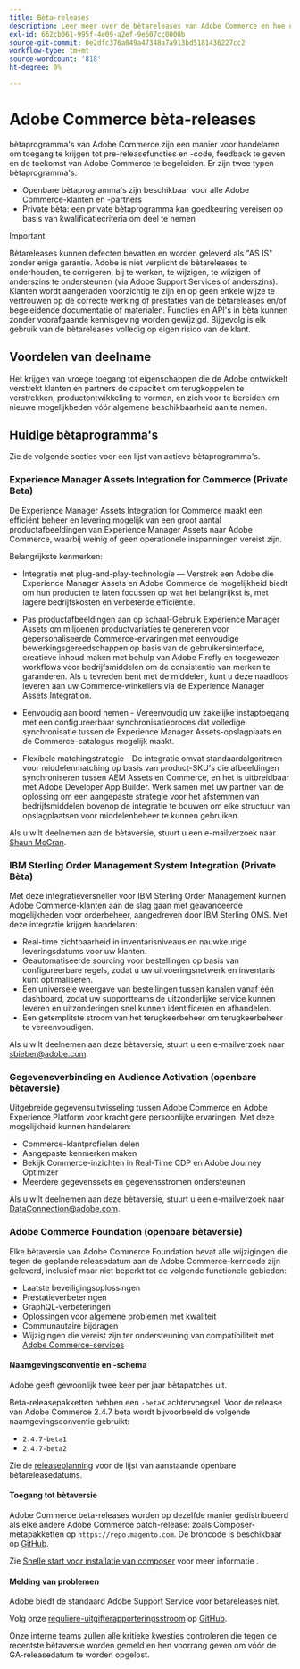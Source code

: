 ```yaml
---
title: Bèta-releases
description: Leer meer over de bètareleases van Adobe Commerce en hoe u hieraan kunt deelnemen.
exl-id: 662cb061-995f-4e09-a2ef-9e607cc0000b
source-git-commit: 0e2dfc376a049a47348a7a913bd5181436227cc2
workflow-type: tm+mt
source-wordcount: '818'
ht-degree: 0%

---
```


# Adobe Commerce bèta-releases

bètaprogramma&#39;s van Adobe Commerce zijn een manier voor handelaren om toegang te krijgen tot pre-releasefuncties en -code, feedback te geven en de toekomst van Adobe Commerce te begeleiden. Er zijn twee typen bètaprogramma&#39;s:

- Openbare bètaprogramma&#39;s zijn beschikbaar voor alle Adobe Commerce-klanten en -partners
- Private bèta: een private bètaprogramma kan goedkeuring vereisen op basis van kwalificatiecriteria om deel te nemen

>[!IMPORTANT]
>
>Bètareleases kunnen defecten bevatten en worden geleverd als &quot;AS IS&quot; zonder enige garantie. Adobe is niet verplicht de bètareleases te onderhouden, te corrigeren, bij te werken, te wijzigen, te wijzigen of anderszins te ondersteunen (via Adobe Support Services of anderszins). Klanten wordt aangeraden voorzichtig te zijn en op geen enkele wijze te vertrouwen op de correcte werking of prestaties van de bètareleases en/of begeleidende documentatie of materialen. Functies en API&#39;s in bèta kunnen zonder voorafgaande kennisgeving worden gewijzigd. Bijgevolg is elk gebruik van de bètareleases volledig op eigen risico van de klant.

## Voordelen van deelname

Het krijgen van vroege toegang tot eigenschappen die de Adobe ontwikkelt verstrekt klanten en partners de capaciteit om terugkoppelen te verstrekken, productontwikkeling te vormen, en zich voor te bereiden om nieuwe mogelijkheden vóór algemene beschikbaarheid aan te nemen.

## Huidige bètaprogramma&#39;s

Zie de volgende secties voor een lijst van actieve bètaprogramma&#39;s.

### Experience Manager Assets Integration for Commerce (Private Beta)

De Experience Manager Assets Integration for Commerce maakt een efficiënt beheer en levering mogelijk van een groot aantal productafbeeldingen van Experience Manager Assets naar Adobe Commerce, waarbij weinig of geen operationele inspanningen vereist zijn.

Belangrijkste kenmerken:

- Integratie met plug-and-play-technologie — Verstrek een Adobe die Experience Manager Assets en Adobe Commerce de mogelijkheid biedt om hun producten te laten focussen op wat het belangrijkst is, met lagere bedrijfskosten en verbeterde efficiëntie.

- Pas productafbeeldingen aan op schaal-Gebruik Experience Manager Assets om miljoenen productvariaties te genereren voor gepersonaliseerde Commerce-ervaringen met eenvoudige bewerkingsgereedschappen op basis van de gebruikersinterface, creatieve inhoud maken met behulp van Adobe Firefly en toegewezen workflows voor bedrijfsmiddelen om de consistentie van merken te garanderen. Als u tevreden bent met de middelen, kunt u deze naadloos leveren aan uw Commerce-winkeliers via de Experience Manager Assets Integration.

- Eenvoudig aan boord nemen - Vereenvoudig uw zakelijke instaptoegang met een configureerbaar synchronisatieproces dat volledige synchronisatie tussen de Experience Manager Assets-opslagplaats en de Commerce-catalogus mogelijk maakt.

- Flexibele matchingstrategie - De integratie omvat standaardalgoritmen voor middelenmatching op basis van product-SKU&#39;s die afbeeldingen synchroniseren tussen AEM Assets en Commerce, en het is uitbreidbaar met Adobe Developer App Builder. Werk samen met uw partner van de oplossing om een aangepaste strategie voor het afstemmen van bedrijfsmiddelen bovenop de integratie te bouwen om elke structuur van opslagplaatsen voor middelenbeheer te kunnen gebruiken.

Als u wilt deelnemen aan de bètaversie, stuurt u een e-mailverzoek naar [Shaun McCran](mailto:mccran@adobe.com).

### IBM Sterling Order Management System Integration (Private Bèta)

Met deze integratieversneller voor IBM Sterling Order Management kunnen Adobe Commerce-klanten aan de slag gaan met geavanceerde mogelijkheden voor orderbeheer, aangedreven door IBM Sterling OMS. Met deze integratie krijgen handelaren:
- Real-time zichtbaarheid in inventarisniveaus en nauwkeurige leveringsdatums voor uw klanten.
- Geautomatiseerde sourcing voor bestellingen op basis van configureerbare regels, zodat u uw uitvoeringsnetwerk en inventaris kunt optimaliseren.
- Een universele weergave van bestellingen tussen kanalen vanaf één dashboard, zodat uw supportteams de uitzonderlijke service kunnen leveren en uitzonderingen snel kunnen identificeren en afhandelen.
- Een getemplitste stroom van het terugkeerbeheer om terugkeerbeheer te vereenvoudigen.

Als u wilt deelnemen aan deze bètaversie, stuurt u een e-mailverzoek naar [sbieber@adobe.com](mailto:sbieber@adobe.com).

### Gegevensverbinding en Audience Activation (openbare bètaversie)

Uitgebreide gegevensuitwisseling tussen Adobe Commerce en Adobe Experience Platform voor krachtigere persoonlijke ervaringen. Met deze mogelijkheid kunnen handelaren:
- Commerce-klantprofielen delen
- Aangepaste kenmerken maken
- Bekijk Commerce-inzichten in Real-Time CDP en Adobe Journey Optimizer
- Meerdere gegevenssets en gegevensstromen ondersteunen

Als u wilt deelnemen aan deze bètaversie, stuurt u een e-mailverzoek naar [DataConnection@adobe.com](mailto:DataConnection@adobe.com).

### Adobe Commerce Foundation (openbare bètaversie)

Elke bètaversie van Adobe Commerce Foundation bevat alle wijzigingen die tegen de geplande releasedatum aan de Adobe Commerce-kerncode zijn geleverd, inclusief maar niet beperkt tot de volgende functionele gebieden:

- Laatste beveiligingsoplossingen
- Prestatieverbeteringen
- GraphQL-verbeteringen
- Oplossingen voor algemene problemen met kwaliteit
- Communautaire bijdragen
- Wijzigingen die vereist zijn ter ondersteuning van compatibiliteit met [Adobe Commerce-services](https://experienceleague.adobe.com/docs/commerce-merchant-services/user-guides/home.html)

#### Naamgevingsconventie en -schema

Adobe geeft gewoonlijk twee keer per jaar bètapatches uit.

Beta-releasepakketten hebben een `-betaX` achtervoegsel. Voor de release van Adobe Commerce 2.4.7 beta wordt bijvoorbeeld de volgende naamgevingsconventie gebruikt:

- `2.4.7-beta1`
- `2.4.7-beta2`

Zie de [releaseplanning](schedule.md) voor de lijst van aanstaande openbare bètareleasedatums.


#### Toegang tot bètaversie

Adobe Commerce beta-releases worden op dezelfde manier gedistribueerd als elke andere Adobe Commerce patch-release: zoals Composer-metapakketten op `https://repo.magento.com`. De broncode is beschikbaar op [GitHub](https://github.com/magento/magento2).

Zie [Snelle start voor installatie van composer](../installation/composer.md) voor meer informatie .

#### Melding van problemen

Adobe biedt de standaard Adobe Support Service voor bètareleases niet.

Volg onze [reguliere-uitgifterapporteringsstroom](https://developer.adobe.com/commerce/contributor/guides/code-contributions/) op [GitHub](https://github.com/magento/magento2).

Onze interne teams zullen alle kritieke kwesties controleren die tegen de recentste bètaversie worden gemeld en hen voorrang geven om vóór de GA-releasedatum te worden opgelost.
